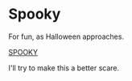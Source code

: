 # Spooky
For fun, as Halloween approaches.

<a href="https://spooky.pages.dev/">SPOOKY</a>

I'll try to make this a better scare.
